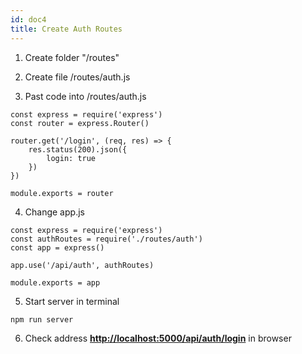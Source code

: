 ```yaml
---
id: doc4
title: Create Auth Routes
---
```


1. Create folder "/routes"

2. Create file /routes/auth.js

3. Past code into /routes/auth.js
```
const express = require('express')
const router = express.Router()

router.get('/login', (req, res) => {
    res.status(200).json({
        login: true
    })
})

module.exports = router
```

4. Change app.js
```
const express = require('express')
const authRoutes = require('./routes/auth')
const app = express()

app.use('/api/auth', authRoutes)

module.exports = app
```

5. Start server in terminal
```
npm run server
```

6. Check address **[http://localhost:5000/api/auth/login](http://localhost:5000/api/auth/login)** in browser